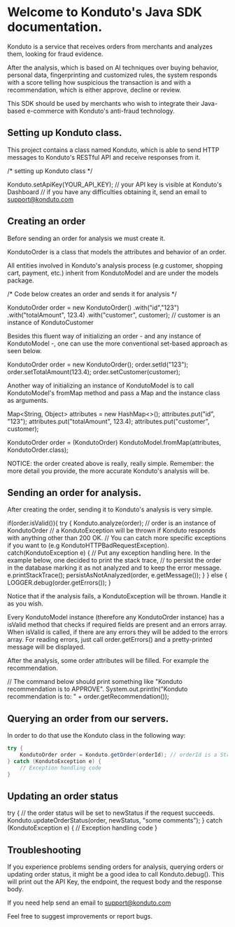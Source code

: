 # Welcome to Konduto's Java SDK documentation.

Konduto is a service that receives orders from merchants and analyzes them, looking for fraud evidence.

After the analysis, which is based on AI techniques over buying behavior, personal data, 
fingerprinting and customized rules, the system responds with a score telling how suspicious the transaction is
and with a recommendation, which is either approve, decline or review.

This SDK should be used by merchants who wish to integrate their Java-based e-commerce with Konduto's
anti-fraud technology.

## Setting up Konduto class.

This project contains a class named Konduto, which is able to send HTTP messages to Konduto's RESTful API
and receive responses from it.

/* setting up Konduto class */

Konduto.setApiKey(YOUR_API_KEY); // your API key is visible at Konduto's Dashboard
								 // if you have any difficulties obtaining it, send an email to support@konduto.com

## Creating an order

Before sending an order for analysis we must create it.

KondutoOrder is a class that models the attributes and behavior of an order.

All entities involved in Konduto's analysis process (e.g customer, shopping cart, payment, etc.) inherit 
from KondutoModel and are under the models package.

/* Code below creates an order and sends it for analysis */

KondutoOrder order = new KondutoOrder()
		.with("id","123")
		.with("totalAmount", 123.4)
		.with("customer", customer); // customer is an instance of KondutoCustomer
		
Besides this fluent way of initializing an order - and any instance of KondutoModel -, 
one can use the more conventional set-based approach as seen below.

KondutoOrder order = new KondutoOrder();
order.setId("123");
order.setTotalAmount(123.4);
order.setCustomer(customer);

Another way of initializing an instance of KondutoModel is to call KondutoModel's fromMap method 
and pass a Map and the instance class as arguments.

Map<String, Object> attributes = new HashMap<>();
attributes.put("id", "123"); 
attributes.put("totalAmount", 123.4);
attributes.put("customer", customer);

KondutoOrder order = (KondutoOrder) KondutoModel.fromMap(attributes, KondutoOrder.class);

NOTICE: the order created above is really, really simple. 
Remember: the more detail you provide, the more accurate Konduto's analysis will be. 

## Sending an order for analysis.

After creating the order, sending it to Konduto's analysis is very simple.

if(order.isValid()){
	try {
		Konduto.analyze(order); // order is an instance of KondutoOrder	
	// a KondutoException will be thrown if Konduto responds with anything other than 200 OK.
	// You can catch more specific exceptions if you want to (e.g KondutoHTTPBadRequestException).
	catch(KondutoException e) {
		// Put any exception handling here. In the example below, one decided to print the stack trace,
		// to persist the order in the database marking it as not analyzed and to keep the error message. 
		e.printStackTrace();
		persistAsNotAnalyzed(order, e.getMessage());
	}
} else {
    LOGGER.debug(order.getErrors());
}

Notice that if the analysis fails, a KondutoException will be thrown. Handle it as you wish.

Every KondutoModel instance (therefore any KondutoOrder instance) has a isValid method that checks if required fields
are present and an errors array. When isValid is called, if there are any errors they will be added to the errors array.
For reading errors, just call order.getErrors() and a pretty-printed message will be displayed.

After the analysis, some order attributes will be filled. For example the recommendation.

// The command below should print something like "Konduto recommendation is to APPROVE".
System.out.println("Konduto recommendation is to: " + order.getRecommendation());

## Querying an order from our servers.

In order to do that use the Konduto class in the following way:

```java
try {
	KondutoOrder order = Konduto.getOrder(orderId); // orderId is a String
} catch (KondutoException e) {
	// Exception handling code
}
```

## Updating an order status

try {
	// the order status will be set to newStatus if the request succeeds.
	Konduto.updateOrderStatus(order, newStatus, "some comments"); 
} catch (KondutoException e) {
	// Exception handling code
}

## Troubleshooting

If you experience problems sending orders for analysis, querying orders or updating order status, it might be a good idea
to call Konduto.debug(). This will print out the API Key, the endpoint, the request body and the response body.

If you need help send an email to support@konduto.com

Feel free to suggest improvements or report bugs.